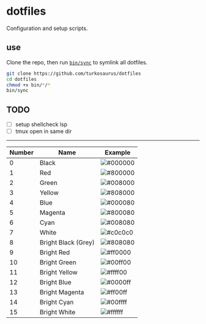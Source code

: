 # dotfiles

Configuration and setup scripts.

## use
Clone the repo, then run [`bin/sync`](bin/sync) to symlink all dotfiles.
```bash
git clone https://github.com/turkosaurus/dotfiles
cd dotfiles
chmod +x bin/*/*
bin/sync
```

## TODO
- [ ] setup shellcheck lsp
- [ ] tmux open in same dir
---


| Number | Name       | Example   |
|--------|------------|-----------|
| 0      | Black      | ![#000000](https://via.placeholder.com/15/000000/000000?text=+) |
| 1      | Red        | ![#800000](https://via.placeholder.com/15/800000/800000?text=+) |
| 2      | Green      | ![#008000](https://via.placeholder.com/15/008000/008000?text=+) |
| 3      | Yellow     | ![#808000](https://via.placeholder.com/15/808000/808000?text=+) |
| 4      | Blue       | ![#000080](https://via.placeholder.com/15/000080/000080?text=+) |
| 5      | Magenta    | ![#800080](https://via.placeholder.com/15/800080/800080?text=+) |
| 6      | Cyan       | ![#008080](https://via.placeholder.com/15/008080/008080?text=+) |
| 7      | White      | ![#c0c0c0](https://via.placeholder.com/15/c0c0c0/c0c0c0?text=+) |
| 8      | Bright Black (Grey) | ![#808080](https://via.placeholder.com/15/808080/808080?text=+) |
| 9      | Bright Red | ![#ff0000](https://via.placeholder.com/15/ff0000/ff0000?text=+) |
| 10     | Bright Green | ![#00ff00](https://via.placeholder.com/15/00ff00/00ff00?text=+) |
| 11     | Bright Yellow | ![#ffff00](https://via.placeholder.com/15/ffff00/ffff00?text=+) |
| 12     | Bright Blue | ![#0000ff](https://via.placeholder.com/15/0000ff/0000ff?text=+) |
| 13     | Bright Magenta | ![#ff00ff](https://via.placeholder.com/15/ff00ff/ff00ff?text=+) |
| 14     | Bright Cyan | ![#00ffff](https://via.placeholder.com/15/00ffff/00ffff?text=+) |
| 15     | Bright White | ![#ffffff](https://via.placeholder.com/15/ffffff/ffffff?text=+) |
